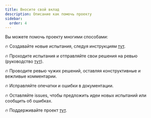 ```yaml
---
title: Вносите свой вклад
description: Описание как помочь проекту
sidebar:
  order: 4
---
```


Вы можете помочь проекту многими способами:

🔥 Создавайте новые испытания, следуя инструкциям [тут](/guides/create-challenge).

🔥 Проходите испытания и отправляйте свои решения на ревью (руководство [тут](/guides/resolve-challenge)).

🔥 Проводите ревью чужих решений, оставляя конструктивные и вежливые комментарии.

🔥 Исправляйте опечатки и ошибки в документации.

🔥 Оставляйте issues, чтобы предложить идеи новых испытаний или сообщить об ошибках.

🔥 Поддерживайте проект [тут](https://github.com/sponsors/tomalaforge).
